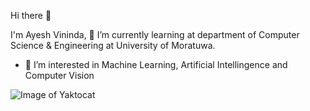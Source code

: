 Hi there 👋

I'm Ayesh Vininda, 
🌱 I’m currently learning at department of Computer Science & Engineering at University of Moratuwa.

- 👀 I’m interested in Machine Learning, Artificial Intellingence and Computer Vision 



![Image of Yaktocat](https://source.unsplash.com/eo3Xr2yhYVw/1920x1280.png)


